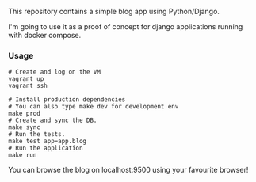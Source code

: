 This repository contains a simple blog app using Python/Django.

I'm going to use it as a proof of concept for django applications running with docker compose.

### Usage

    # Create and log on the VM
    vagrant up
    vagrant ssh
    
    # Install production dependencies
    # You can also type make dev for development env
    make prod
    # Create and sync the DB.
    make sync
    # Run the tests.
    make test app=app.blog
    # Run the application
    make run

You can browse the blog on localhost:9500 using your favourite browser!
